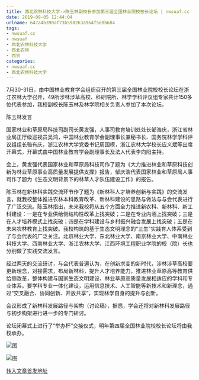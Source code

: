 ```yaml
---
title: 西北农林科技大学->陈玉林副校长参加第三届全国林业院校校长论坛 | nwsuaf.cc
date: 2019-08-05 12:44:04
urlname: 647a4b390af73b598263a964f5e0b684
tags: 
- nwsuaf.cc
- nwsuaf
- 西北农林科技大学
- 西北农林
- 西农
categories:
- nwsuaf.cc
- 西北农林科技大学
---
```



7月30-31日，由中国林业教育学会组织召开的第三届全国林业院校校长论坛在浙江农林大学召开，49所涉林涉草高校、科研院所、林学学科评议组专家共计150多位代表参加，我校副校长陈玉林及林学院相关负责人参加了本次论坛。

陈玉林发言

国家林业和草原局科技司副司长黄发强，人事司教育培训处处长邹浩庆，浙江省林业局正厅级巡视员吴鸿，中国林业教育学会副理事长兼秘书长、国务院林学学科评议组组长骆有庆，浙江农林大学党委书记周国模，浙江农林大学校长应义斌等出席开幕式，开幕式由中国林业教育学会副理事长及法人代表李向阳主持。

会上，黄发强代表国家林业和草原局科技司作了题为《大力推进林业和草原科技创新为林业草原事业高质量发展提供支撑》报告，邹庆浩代表国家林业和草原局人事司作了题为《生态文明背景下的林草人才队伍建设工作》的报告。

陈玉林在新林科实践交流环节作了题为《新林科人才培养创新与实践》的交流发言，就我校整体推进农林本科教育改革、新林科建设的思路与做法与与会代表进行了广泛交流。陈玉林指出，未来我校将从五个方面全力推进新农科、新林科、新工科建设：一是在专业供给侧结构性改革上找突破；二是在专业内涵上找突破；三是在人才培养模式上找突破；四是在学科建设与乡村振兴融合发展上找突破；五是在未来农林教育上找突破。我校构筑的基于生态文明理念的“三生”实践育人体系受到了与会代表的广泛关注。北京林业大学、东北林业大学、南京林业大学、中南林业科技大学、西南林业大学、浙江农林大学、江西环境工程职业学院的校（院）长也分别做了实践交流发言。

经过两天的交流研讨，与会代表普遍认为，在创新求变的新时代，涉林涉草高校要更新理念，对接需求，布局新林科，提升人才培养能力，推进林业草原高等教育供给侧改革，整体构建与国家生态文明建设、林业草原高质量发展相适应的学科和专业体系。要学科专业一体化建设，运用信息技术、人工智能等新技术和新理念，通过“交叉融合、协同创新、开放共享”，实现林学自身的提升与创新。

会议形成了新林科发展路径与架构（讨论稿），据悉，学会还将对新林科发展路径与初步构架进行进一步的专门研讨。

论坛闭幕式上进行了“举办杯”交接仪式，明年第四届全国林业院校校长论坛将由我校承办。



![图](https://news.nwsuaf.edu.cn/images/content/2019-08/20190805101341153172.jpg)

![图](https://news.nwsuaf.edu.cn/images/content/2019-08/20190805101309708065.jpg)

[转入文章首发地址](https://news.nwsuaf.edu.cn/xnxw/91257.htm)